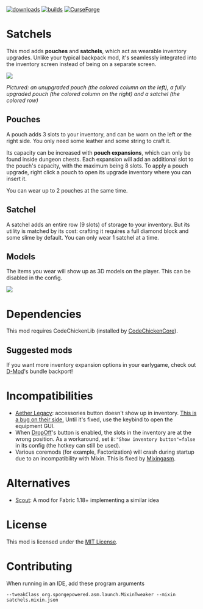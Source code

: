 [![downloads](https://img.shields.io/badge/-⬇%20releases-brightgreen)](https://github.com/makamys/Satchels/releases)
[![builds](https://img.shields.io/badge/-🛈%20builds-blue)](https://makamys.github.io/docs/CI-Downloads/CI-Downloads.html)
[![CurseForge](https://shields.io/badge/CurseForge-555555?logo=curseforge)](https://www.curseforge.com/minecraft/mc-mods/satchels)

# Satchels

This mod adds **pouches** and **satchels**, which act as wearable inventory upgrades. Unlike your typical backpack mod, it's seamlessly integrated into the inventory screen instead of being on a separate screen.

![](https://raw.githubusercontent.com/makamys/Satchels/master/docs/satchels_gui.png)

*Pictured: an unupgraded pouch (the colored column on the left), a fully upgraded pouch (the colored column on the right) and a satchel (the colored row)*

## Pouches

A pouch adds 3 slots to your inventory, and can be worn on the left or the right side. You only need some leather and some string to craft it.

Its capacity can be increased with **pouch expansions**, which can only be found inside dungeon chests. Each expansion will add an additional slot to the pouch's capacity, with the maximum being 8 slots. To apply a pouch upgrade, right click a pouch to open its upgrade inventory where you can insert it.

You can wear up to 2 pouches at the same time.

## Satchel

A satchel adds an entire row (9 slots) of storage to your inventory. But its utility is matched by its cost: crafting it requires a full diamond block and some slime by default. You can only wear 1 satchel at a time.

## Models

The items you wear will show up as 3D models on the player. This can be disabled in the config.

![](https://raw.githubusercontent.com/makamys/Satchels/master/docs/satchels_model.png)

# Dependencies

This mod requires CodeChickenLib (installed by [CodeChickenCore](https://www.curseforge.com/minecraft/mc-mods/codechickencore)).

## Suggested mods

If you want more inventory expansion options in your earlygame, check out [D-Mod](https://github.com/makamys/DMod)'s bundle backport!

# Incompatibilities

* [Aether Legacy](https://www.curseforge.com/minecraft/mc-mods/the-aether): accessories button doesn't show up in inventory. [This is a bug on their side.](https://github.com/gildedgames/aether-issues/issues/742) Until it's fixed, use the keybind to open the equipment GUI.
* When [DropOff](https://www.curseforge.com/minecraft/mc-mods/dropoff)'s button is enabled, the slots in the inventory are at the wrong position. As a workaround, set `B:"Show inventory button"=false` in its config (the hotkey can still be used).
* Various coremods (for example, Factorization) will crash during startup due to an incompatibility with Mixin. This is fixed by [Mixingasm](https://github.com/makamys/Mixingasm).

# Alternatives

* [Scout](https://github.com/Cynosphere-mc/Scout): A mod for Fabric 1.18+ implementing a similar idea

# License

This mod is licensed under the [MIT License](https://github.com/makamys/Satchels/blob/master/LICENSE).

# Contributing

When running in an IDE, add these program arguments
```
--tweakClass org.spongepowered.asm.launch.MixinTweaker --mixin satchels.mixin.json
```
